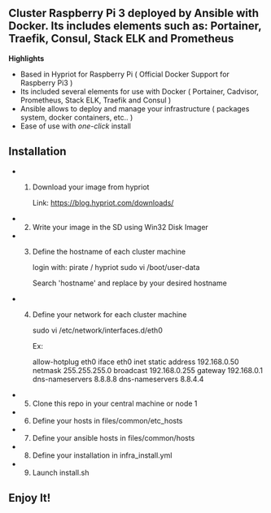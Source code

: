 ## Cluster Raspberry Pi 3 deployed by Ansible with Docker. Its includes elements such as: Portainer, Traefik, Consul, Stack ELK and Prometheus

**Highlights**

* Based in Hypriot for Raspberry Pi ( Official Docker Support for Raspberry Pi3 )
* Its included several elements for use with Docker ( Portainer, Cadvisor, Prometheus, Stack ELK, Traefik and Consul )
* Ansible allows to deploy and manage your infrastructure ( packages system, docker containers, etc.. )
* Ease of use with *one-click* install

## Installation

* 1) Download your image from hypriot
     
     Link: https://blog.hypriot.com/downloads/

* 2) Write your image in the SD using Win32 Disk Imager

* 3) Define the hostname of each cluster machine
     
     login with: pirate / hypriot
     sudo vi /boot/user-data
     
     Search 'hostname' and replace by your desired hostname
     
* 4) Define your network for each cluster machine

     sudo vi /etc/network/interfaces.d/eth0
     
     Ex:
     
     allow-hotplug eth0
     iface eth0 inet static
     address 192.168.0.50
     netmask 255.255.255.0
     broadcast 192.168.0.255
     gateway 192.168.0.1
     dns-nameservers 8.8.8.8
     dns-nameservers 8.8.4.4

* 5) Clone this repo in your central machine or node 1

* 6) Define your hosts in files/common/etc_hosts

* 7) Define your ansible hosts in files/common/hosts

* 8) Define your installation in infra_install.yml

* 9) Launch install.sh

## Enjoy It!
